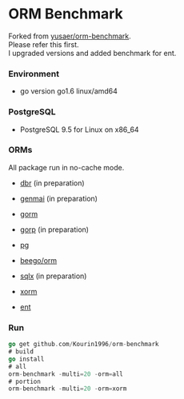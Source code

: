 # ORM Benchmark

Forked from [yusaer/orm-benchmark](https://github.com/yusaer/orm-benchmark).  
Please refer this first.  
I upgraded versions and added benchmark for ent.

### Environment

* go version go1.6 linux/amd64

### PostgreSQL

* PostgreSQL 9.5 for Linux on x86_64

### ORMs

All package run in no-cache mode.

* [dbr](https://github.com/gocraft/dbr) (in preparation)
* [genmai](https://github.com/naoina/genmai) (in preparation)
* [gorm](https://github.com/jinzhu/gorm)
* [gorp](https://github.com/go-gorp/gorp) (in preparation)
* [pg](https://github.com/go-pg/pg)
* [beego/orm](https://github.com/astaxie/beego/tree/master/orm)
* [sqlx](https://github.com/jmoiron/sqlx) (in preparation)
* [xorm](https://github.com/xormplus/xorm)

* [ent](https://github.com/ent/ent)
	
### Run

```go
go get github.com/Kourin1996/orm-benchmark
# build
go install
# all
orm-benchmark -multi=20 -orm=all
# portion
orm-benchmark -multi=20 -orm=xorm
```
